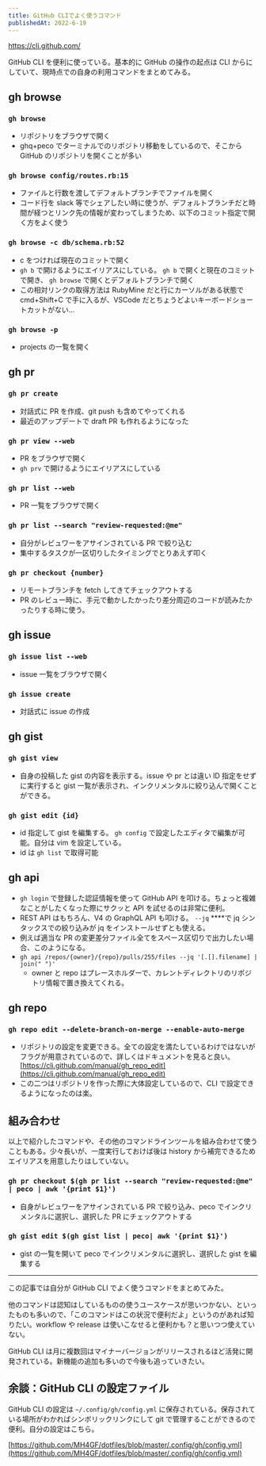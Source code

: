 ```yaml
---
title: GitHub CLIでよく使うコマンド
publishedAt: 2022-6-19
---
```


https://cli.github.com/

GitHub CLI を便利に使っている。基本的に GitHub の操作の起点は CLI からにしていて、現時点での自身の利用コマンドをまとめてみる。

## gh browse

### `gh browse`

- リポジトリをブラウザで開く
- ghq+peco でターミナルでのリポジトリ移動をしているので、そこから GitHub のリポジトリを開くことが多い

### `gh browse config/routes.rb:15`

- ファイルと行数を渡してデフォルトブランチでファイルを開く
- コード行を slack 等でシェアしたい時に使うが、デフォルトブランチだと時間が経つとリンク先の情報が変わってしまうため、以下のコミット指定で開く方をよく使う

### `gh browse -c db/schema.rb:52`

- c をつければ現在のコミットで開く
- `gh b` で開けるようにエイリアスにしている。 `gh b` で開くと現在のコミットで開き、 `gh browse` で開くとデフォルトブランチで開く
- この相対リンクの取得方法は RubyMine だと行にカーソルがある状態で cmd+Shift+C で手に入るが、VSCode だとちょうどよいキーボードショートカットがない…

### `gh browse -p`

- projects の一覧を開く

## gh pr

### `gh pr create`

- 対話式に PR を作成、git push も含めてやってくれる
- 最近のアップデートで draft PR も作れるようになった

### `gh pr view --web`

- PR をブラウザで開く
- `gh prv` で開けるようにエイリアスにしている

### `gh pr list --web`

- PR 一覧をブラウザで開く

### `gh pr list --search "review-requested:@me"`

- 自分がレビュワーをアサインされている PR で絞り込む
- 集中するタスクが一区切りしたタイミングでとりあえず叩く

### `gh pr checkout {number}`

- リモートブランチを fetch してきてチェックアウトする
- PR のレビュー時に、手元で動かしたかったり差分周辺のコードが読みたかったりする時に使う。

## gh issue

### `gh issue list --web`

- issue 一覧をブラウザで開く

### `gh issue create`

- 対話式に issue の作成

## gh gist

### `gh gist view`

- 自身の投稿した gist の内容を表示する。issue や pr とは違い ID 指定をせずに実行すると gist 一覧が表示され、インクリメンタルに絞り込んで開くことができる。

### `gh gist edit {id}`

- id 指定して gist を編集する。 `gh config` で設定したエディタで編集が可能。自分は vim を設定している。
- id は `gh list` で取得可能

## gh api

- `gh login` で登録した認証情報を使って GitHub API を叩ける。ちょっと複雑なことがしたくなった際にサクッと API を試せるのは非常に便利。
- REST API はもちろん、V4 の GraphQL API も叩ける。 `--jq` \*\*\*\*で jq シンタックスでの絞り込みが jq をインストールせずとも使える。
- 例えば適当な PR の変更差分ファイル全てをスペース区切りで出力したい場合、このようになる。
- `gh api /repos/{owner}/{repo}/pulls/255/files --jq '[.[].filename] | join(" ")'`
  - owner と repo はプレースホルダーで、カレントディレクトリのリポジトリ情報で置き換えてくれる。

## gh repo

### `gh repo edit --delete-branch-on-merge --enable-auto-merge`

- リポジトリの設定を変更できる。全ての設定を満たしているわけではないがフラグが用意されているので、詳しくはドキュメントを見ると良い。 [https://cli.github.com/manual/gh_repo_edit](https://cli.github.com/manual/gh_repo_edit)
- この二つはリポジトリを作った際に大体設定しているので、CLI で設定できるようになったのは楽。

## 組み合わせ

以上で紹介したコマンドや、その他のコマンドラインツールを組み合わせて使うこともある。少々長いが、一度実行しておけば後は history から補完できるためエイリアスを用意したりはしていない。

### `gh pr checkout $(gh pr list --search "review-requested:@me" | peco | awk '{print $1}')`

- 自身がレビュワーをアサインされている PR で絞り込み、peco でインクリメンタルに選択し、選択した PR にチェックアウトする

### `gh gist edit $(gh gist list | peco| awk '{print $1}')`

- gist の一覧を開いて peco でインクリメンタルに選択し、選択した gist を編集する

---

この記事では自分が GitHub CLI でよく使うコマンドをまとめてみた。

他のコマンドは認知はしているものの使うユースケースが思いつかない、といったものも多いので、「このコマンドはこの状況で便利だよ」というのがあれば知りたい。workflow や release は使いこなせると便利かも？と思いつつ使えていない。

GitHub CLI は月に複数回はマイナーバージョンがリリースされるほど活発に開発されている。新機能の追加も多いので今後も追っていきたい。

## 余談：GitHub CLI の設定ファイル

GitHub CLI の設定は `~/.config/gh/config.yml` に保存されている。保存されている場所がわかればシンボリックリンクにして git で管理することができるので便利。自分の設定はこちら。

[https://github.com/MH4GF/dotfiles/blob/master/.config/gh/config.yml](https://github.com/MH4GF/dotfiles/blob/master/.config/gh/config.yml)
